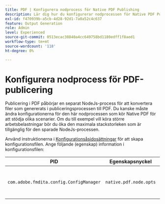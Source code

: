 ```yaml
---
title: PDF | Konfigurera nodprocess för Native PDF Publishing
description: Lär dig hur du konfigurerar nodprocessen för Native PDF Publishing
exl-id: f470939b-a5cb-4d28-92d1-7a0a52c4c637
feature: Output Generation
role: Admin
level: Experienced
source-git-commit: 0513ecac38840a4cc649758bd1180edff1f8aed1
workflow-type: tm+mt
source-wordcount: '118'
ht-degree: 0%

---
```


# Konfigurera nodprocess för PDF-publicering

Publicering i PDF påbörjar en separat NodeJs-process för att konvertera filer som genererats i publiceringsprocessen till PDF. Du kanske måste ändra konfigurationerna för den här nodprocessen som kör Native PDF för att stödja olika scenarier. Om du till exempel vill köra större arbetsbelastningar bör du öka den maximala stackstorleken som är tillgänglig för den sparade NodeJs-processen.

Använd instruktionerna i [Konfigurationsåsidosättningar](../cs-install-guide/download-install-additional-config-override.md) för att skapa konfigurationsfilen. Ange följande (egenskap) information i konfigurationsfilen:

| PID | Egenskapsnyckel | Egenskapsvärde |
|---|---|---|
| `com.adobe.fmdita.config.ConfigManager` | `native.pdf.node.opts` | Strängvärde som anger standard `NODE_OPTIONS`.<BR> Standardvärde: &quot;&quot; |
